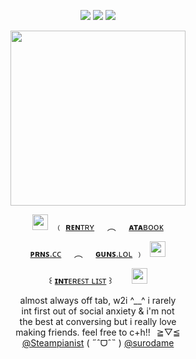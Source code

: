 <div align="center"> 
  
![](https://file.garden/Zoh6AmUPgG7Qjqjt/eiden/wing%20left) ![](https://komarev.com/ghpvc/?username=bloodyworship&color=ab8270&label=♡&style=plastic&abbreviated=true) ![](https://file.garden/Zoh6AmUPgG7Qjqjt/eiden/wing%20right)

<img width="280" src="https://file.garden/Zoh6AmUPgG7Qjqjt/eiden/eiden%20yayyy%20cropped.png">

<img width=25 src="https://file.garden/Zoh6AmUPgG7Qjqjt/eiden/tvyellowandbrown.gif">⠀﹙ [**ʀᴇɴ**ᴛʀʏ](https://rentry.co/rusame)⠀⠀︵⠀⠀[**ᴀᴛᴀ**ʙᴏᴏᴋ](https://oliver.atabook.org/)

[**ᴘʀɴꜱ**.ᴄᴄ](https://pronouns.cc/@nightwatch)⠀⠀︵⠀⠀[**ɢᴜɴꜱ**.ʟᴏʟ](https://guns.lol/olivine) ﹚⠀<img width=25 src="https://file.garden/Zoh6AmUPgG7Qjqjt/eiden/pawprint.gifv">

꒰ [**ɪɴᴛ**ᴇʀᴇꜱᴛ ʟɪꜱᴛ](https://rentry.co/orville) ꒱⠀⠀⠀<img width=25 src="https://file.garden/Zoh6AmUPgG7Qjqjt/eiden/tiger.gifv">

almost always off tab, w2i ^__^ i rarely<br>
int first out of social anxiety & i'm not<br>
the best at conversing but i really love<br>
making friends. feel free to c+h!!⠀≧▽≦<br>
[@Steampianist](https://github.com/Steampianist) ( ˶ˆᗜˆ˵ ) [@surodame](https://github.com/surodame) <br>

